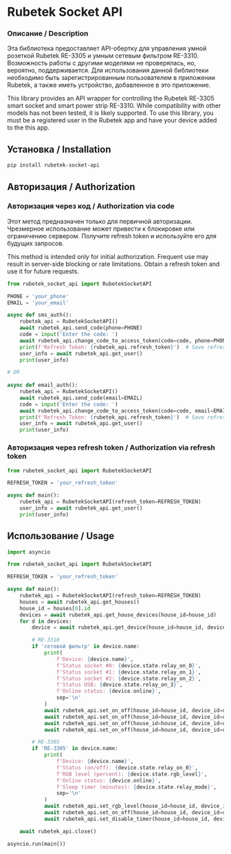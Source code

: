 # Rubetek Socket API

### Описание / Description 
Эта библиотека предоставляет API-обертку для управления умной розеткой Rubetek RE-3305 и умным сетевым фильтром RE-3310. Возможность работы с другими моделями не проверялась, но, вероятно, поддерживается. Для использования данной библиотеки необходимо быть зарегистрированным пользователем в приложении Rubetek, а также иметь устройство, добавленное в это приложение.

This library provides an API wrapper for controlling the Rubetek RE-3305 smart socket and smart power strip RE-3310. While compatibility with other models has not been tested, it is likely supported. To use this library, you must be a registered user in the Rubetek app and have your device added to the this app.


## Установка / Installation
```bash
pip install rubetek-socket-api
```

## Авторизация / Authorization
### Авторизация через код / Authorization via code
Этот метод предназначен только для первичной авторизации. Чрезмерное использование может привести к блокировке или ограничению сервером. Получите refresh token и используйте его для будущих запросов.

This method is intended only for initial authorization. Frequent use may result in server-side blocking or rate limitations. Obtain a refresh token and use it for future requests.
```python
from rubetek_socket_api import RubetekSocketAPI

PHONE = 'your_phone'
EMAIL = 'your_email'

async def sms_auth():
    rubetek_api = RubetekSocketAPI()
    await rubetek_api.send_code(phone=PHONE)
    code = input('Enter the code: ')
    await rubetek_api.change_code_to_access_token(code=code, phone=PHONE)
    print(f'Refresh Token: {rubetek_api.refresh_token}')  # Save refresh token
    user_info = await rubetek_api.get_user()
    print(user_info)

# OR
    
async def email_auth():
    rubetek_api = RubetekSocketAPI()
    await rubetek_api.send_code(email=EMAIL)
    code = input('Enter the code: ')
    await rubetek_api.change_code_to_access_token(code=code, email=EMAIL)
    print(f'Refresh Token: {rubetek_api.refresh_token}')  # Save refresh token
    user_info = await rubetek_api.get_user()
    print(user_info)
```
### Авторизация через refresh token / Authorization via refresh token
```python
from rubetek_socket_api import RubetekSocketAPI

REFRESH_TOKEN = 'your_refresh_token'

async def main():
    rubetek_api = RubetekSocketAPI(refresh_token=REFRESH_TOKEN)
    user_info = await rubetek_api.get_user()
    print(user_info)
```

## Использование / Usage
```python
import asyncio

from rubetek_socket_api import RubetekSocketAPI

REFRESH_TOKEN = 'your_refresh_token'

async def main():
    rubetek_api = RubetekSocketAPI(refresh_token=REFRESH_TOKEN)
    houses = await rubetek_api.get_houses()
    house_id = houses[0].id
    devices = await rubetek_api.get_house_devices(house_id=house_id)
    for d in devices:
        device = await rubetek_api.get_device(house_id=house_id, device_id=d.id)

        # RE-3310
        if 'сетевой фильтр' in device.name:
            print(
                f'Device: {device.name}',
                f'Status socket #0: {device.state.relay_on_0}',
                f'Status socket #1: {device.state.relay_on_1}',
                f'Status socket #2: {device.state.relay_on_2}',
                f'Status USB: {device.state.relay_on_3}',
                f'Online status: {device.online}',
                sep='\n'
            )
            await rubetek_api.set_on_off(house_id=house_id, device_id=device.id, value=not device.state.relay_on_0)  # socket 0
            await rubetek_api.set_on_off(house_id=house_id, device_id=device.id, value=not device.state.relay_on_1, relay=1)  # socket 1
            await rubetek_api.set_on_off(house_id=house_id, device_id=device.id, value=not device.state.relay_on_2, relay=2)  # socket 2
            await rubetek_api.set_on_off(house_id=house_id, device_id=device.id, value=not device.state.relay_on_3, relay=3)  # USB

        # RE-3305
        if 'RE-3305' in device.name:
            print(
                f'Device: {device.name}',
                f'Status (on/off): {device.state.relay_on_0}',
                f'RGB level (percent): {device.state.rgb_level}',
                f'Online status: {device.online}',
                f'Sleep timer (minutes): {device.state.relay_mode}',
                sep='\n'
            )
            await rubetek_api.set_rgb_level(house_id=house_id, device_id=device.id, value=100)
            await rubetek_api.set_on_off(house_id=house_id, device_id=device.id, value=not device.state.relay_on_0)
            await rubetek_api.set_disable_timer(house_id=house_id, device_id=device.id, value=60)

    await rubetek_api.close()

asyncio.run(main())
```

